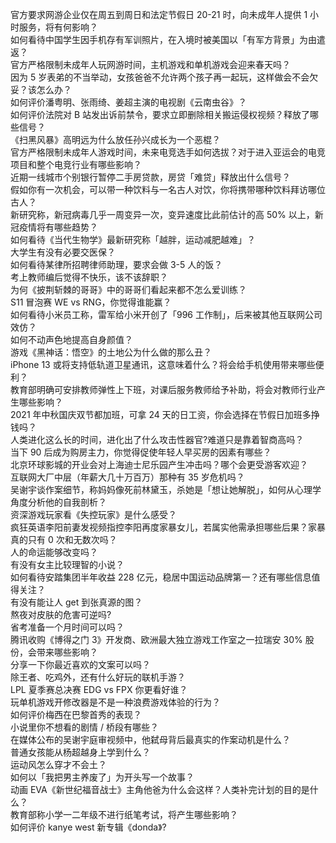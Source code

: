 官方要求网游企业仅在周五到周日和法定节假日 20-21 时，向未成年人提供 1 小时服务，将有何影响？  
如何看待中国学生因手机存有军训照片，在入境时被美国以「有军方背景」为由遣返？  
官方严格限制未成年人玩网游时间，主机游戏和单机游戏会迎来春天吗？  
因为 5 岁表弟的不当举动，女孩爸爸不允许两个孩子再一起玩，这样做会不会欠妥？该怎么办？  
如何评价潘粤明、张雨绮、姜超主演的电视剧《云南虫谷》？  
如何评价法院对 B 站发出诉前禁令，要求立即删除相关搬运侵权视频？释放了哪些信号？  
《扫黑风暴》高明远为什么放任孙兴成长为一个恶棍？  
官方严格限制未成年人游戏时间，未来电竞选手如何选拔？对于进入亚运会的电竞项目和整个电竞行业有哪些影响？  
近期一线城市个别银行暂停二手房贷款，房贷「难贷」释放出什么信号？  
假如你有一次机会，可以带一种饮料与一名古人对饮，你将携带哪种饮料拜访哪位古人？  
新研究称，新冠病毒几乎一周变异一次，变异速度比此前估计的高 50% 以上，新冠疫情将有哪些趋势？  
如何看待《当代生物学》最新研究称「越胖，运动减肥越难」？  
大学生有没有必要交医保？  
如何看待某律所招聘律师助理，要求会做 3-5 人的饭？  
考上教师编后觉得不快乐，该不该辞职？  
为何《披荆斩棘的哥哥》中的哥哥们看起来都不怎么爱训练？  
S11 冒泡赛 WE vs RNG，你觉得谁能赢？  
如何看待小米员工称，雷军给小米开创了「996 工作制」，后来被其他互联网公司效仿？  
如何不动声色地提高自身颜值？  
游戏《黑神话：悟空》的土地公为什么做的那么丑？  
iPhone 13 或将支持低轨道卫星通讯，这意味着什么？将会给手机使用带来哪些便利？  
教育部明确可安排教师弹性上下班，对课后服务教师给予补助，将会对教师行业产生哪些影响？  
2021 年中秋国庆双节都加班，可拿 24 天的日工资，你会选择在节假日加班多挣钱吗？  
人类进化这么长的时间，进化出了什么攻击性器官?难道只是靠着智商高吗？  
当下 90 后成为购房主力，你觉得促使年轻人早买房的因素有哪些？  
北京环球影城的开业会对上海迪士尼乐园产生冲击吗？哪个会更受游客欢迎？  
互联网大厂中层（年薪大几十万百万）那种有 35 岁危机吗？  
吴谢宇谈作案细节，称妈妈像死前林黛玉，杀她是「想让她解脱」，如何从心理学角度分析他的自我剖析？  
资深游戏玩家看《失控玩家》是什么感受？  
疯狂英语李阳前妻发视频指控李阳再度家暴女儿，若属实他需承担哪些后果？家暴真的只有 0 次和无数次吗？  
人的命运能够改变吗？  
有没有女主比较理智的小说？  
如何看待安踏集团半年收益 228 亿元，稳居中国运动品牌第一？还有哪些信息值得关注？  
有没有能让人 get 到张真源的图？  
熬夜对皮肤的危害可逆吗?  
省考准备一个月时间可以吗？  
腾讯收购《博得之门 3》开发商、欧洲最大独立游戏工作室之一拉瑞安 30% 股份，会带来哪些影响？  
分享一下你最近喜欢的文案可以吗？  
除王者、吃鸡外，还有什么好玩的联机手游？  
LPL 夏季赛总决赛 EDG vs FPX 你更看好谁？  
玩单机游戏开修改器是不是一种浪费游戏体验的行为？  
如何评价梅西在巴黎首秀的表现？  
小说里你不想看的剧情 / 桥段有哪些？  
在媒体公布的吴谢宇庭审视频中，他弑母背后最真实的作案动机是什么？  
普通女孩能从杨超越身上学到什么？  
运动风怎么穿才不会土？  
如何以「我把男主养废了」为开头写一个故事？  
动画 EVA《新世纪福音战士》主角他爸为什么会这样？人类补完计划的目的是什么？  
教育部称小学一二年级不进行纸笔考试，将产生哪些影响？  
如何评价 kanye west 新专辑《donda》?  
